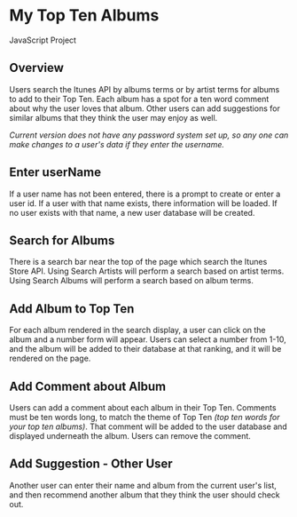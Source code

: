 # My Top Ten Albums

JavaScript Project

## Overview

Users search the Itunes API by albums terms or by artist terms for albums to add to their Top Ten. Each album has a spot for a ten word comment about why the user loves that album. Other users can add suggestions for similar albums that they think the user may enjoy as well.

*Current version does not have any password system set up, so any one can make changes to a user's data if they enter the username.*

## Enter userName

If a user name has not been entered, there is a prompt to create or enter a user id. If a user with that name exists, there information will be loaded. If no user exists with that name, a new user database will be created.

## Search for Albums

There is a search bar near the top of the page which search the Itunes Store API. Using Search Artists will perform a search based on artist terms. Using Search Albums will perform a search based on album terms.

## Add Album to Top Ten

For each album rendered in the search display, a user can click on the album and a number form will appear. Users can select a number from 1-10, and the album will be added to their database at that ranking, and it will be rendered on the page.

## Add Comment about Album

Users can add a comment about each album in their Top Ten. Comments must be ten words long, to match the theme of Top Ten *(top ten words for your top ten albums)*. That comment will be added to the user database and displayed underneath the album. Users can remove the comment.

## Add Suggestion - Other User

Another user can enter their name and album from the current user's list, and then recommend another album that they think the user should check out.
